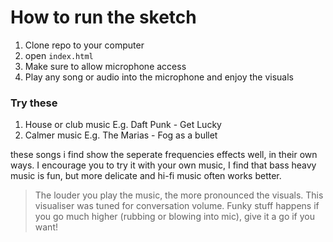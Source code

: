 # How to run the sketch

1. Clone repo to your computer
2. open `index.html`
3. Make sure to allow microphone access
4. Play any song or audio into the microphone and enjoy the visuals

### Try these
1. House or club music E.g. Daft Punk - Get Lucky
2. Calmer music E.g. The Marias - Fog as a bullet
   
  these songs i find show the seperate frequencies effects well, in their own ways. I encourage you to try it with your own music,
  I find that bass heavy music is fun, but more delicate and hi-fi music often works better.

> The louder you play the music, the more pronounced the visuals. This visualiser was tuned for conversation volume. Funky stuff happens if you go much higher (rubbing or blowing into mic), give it a go if you want!
